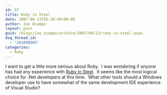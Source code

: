```yaml
---
id: 57
title: Ruby in Steel
date: 2007-09-13T05:36:49+00:00
author: Joe Ocampo
layout: post
guid: /blogs/joe_ocampo/archive/2007/09/13/ruby-in-steel.aspx
dsq_thread_id:
  - "262090985"
categories:
  - Ruby
---
```

I want to get a little more serious about Ruby.&nbsp; I was wondering if anyone has had any experience with [Ruby in Steel](http://sapphiresteel.com/).&nbsp; It seems like the most logical choice for .Net developers at this time.&nbsp; What other tools should a Windows developer use to have somewhat of the same development IDE experience of Visual Studio?